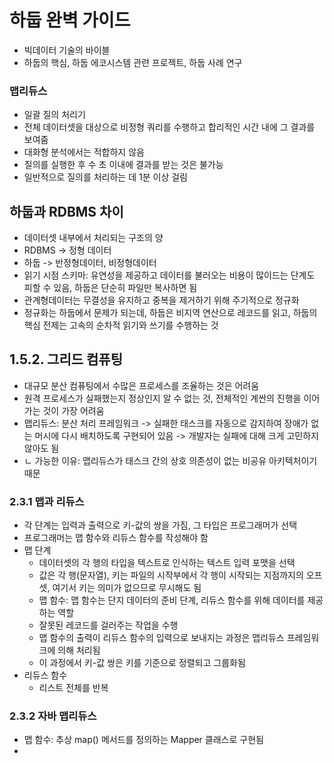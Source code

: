 # 하둡 완벽 가이드
- 빅데이터 기술의 바이블
- 하둡의 핵심, 하둡 에코시스템 관련 프로젝트, 하둡 사례 연구

### 맵리듀스
- 일괄 질의 처리기
- 전체 데이터셋을 대상으로 비정형 쿼리를 수행하고 합리적인 시간 내에 그 결과를 보여줌
- 대화형 분석에서는 적합하지 않음
- 질의를 실행한 후 수 초 이내에 결과를 받는 것은 불가능
- 일반적으로 질의를 처리하는 데 1분 이상 걸림

## 하둡과 RDBMS 차이
- 데이터셋 내부에서 처리되는 구조의 양
- RDBMS -> 정형 데이터
- 하둡 -> 반정형데이터, 비정형데이터
- 읽기 시점 스키마: 유연성을 제공하고 데이터를 불러오는 비용이 많이드는 단계도 피할 수 있음, 하둡은 단순히 파일만 복사하면 됨
- 관계형데이터는 무결성을 유지하고 중복을 제거하기 위해 주기적으로 정규화
- 정규화는 하둡에서 문제가 되는데, 하둡은 비지역 연산으로 레코드를 읽고, 하둡의 핵심 전제는 고속의 순차적 읽기와 쓰기를 수행하는 것

## 1.5.2. 그리드 컴퓨팅
- 대규모 분산 컴퓨팅에서 수많은 프로세스를 조율하는 것은 어려움
- 원격 프로세스가 실패했는지 정상인지 알 수 없는 것, 전체적인 계싼의 진행을 이어가는 것이 가장 어려움
- 맵리듀스: 분산 처리 프레임워크 -> 실패한 태스크를 자동으로 감지하여 장애가 없는 머시에 다시 배치하도록 구현되어 있음 -> 개발자는 실패에 대해 크게 고민하지 않아도 됨
- ㄴ 가능한 이유: 맵리듀스가 태스크 간의 상호 의존성이 없는 비공유 아키텍처이기 때문

### 2.3.1 맵과 리듀스
- 각 단계는 입력과 출력으로 키-값의 쌍을 가짐, 그 타입은 프로그래머가 선택
- 프로그래머는 맵 함수와 리듀스 함수를 작성해야 함
- 맵 단계
  - 데이터셋의 각 행의 타입을 텍스트로 인식하는 텍스트 입력 포맷을 선택
  - 값은 각 행(문자열), 키는 파일의 시작부에서 각 행이 시작되는 지점까지의 오프셋, 여기서 키는 의미가 없으므로 무시해도 됨
  - 맵 함수: 맵 함수는 단지 데이터의 준비 단계, 리듀스 함수를 위해 데이터를 제공하는 역할
  - 잘못된 레코드를 걸러주는 작업을 수행
  - 맵 함수의 출력이 리듀스 함수의 입력으로 보내지는 과정은 맵리듀스 프레임워크에 의해 처리됨
  - 이 과정에서 키-값 쌍은 키를 기준으로 정렬되고 그룹화됨
- 리듀스 함수
  - 리스트 전체를 반복

### 2.3.2 자바 맵리듀스
- 맵 함수: 추상 map() 메서드를 정의하는 Mapper 클래스로 구현됨
- 